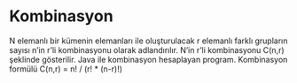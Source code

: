 # Kombinasyon
N elemanlı bir kümenin elemanları ile oluşturulacak r elemanlı farklı grupların sayısı
n’in r’li kombinasyonu olarak adlandırılır. N’in r’li kombinasyonu C(n,r) şeklinde gösterilir.
Java ile kombinasyon hesaplayan program.
Kombinasyon formülü
C(n,r) = n! / (r! * (n-r)!)
